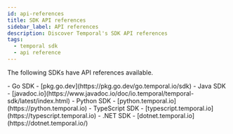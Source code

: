 ```yaml
---
id: api-references
title: SDK API references
sidebar_label: API references
description: Discover Temporal's SDK API references
tags:
  - temporal sdk
  - api reference
---
```


The following SDKs have API references available.

<LanguageLinks>
- Go SDK
- [pkg.go.dev](https://pkg.go.dev/go.temporal.io/sdk)
- Java SDK
- [javadoc.io](https://www.javadoc.io/doc/io.temporal/temporal-sdk/latest/index.html)
- Python SDK
- [python.temporal.io](https://python.temporal.io)
- TypeScript SDK
- [typescript.temporal.io](https://typescript.temporal.io)
- .NET SDK
- [dotnet.temporal.io](https://dotnet.temporal.io/)
</LanguageLinks>
